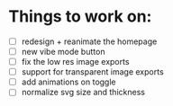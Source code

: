 # Things to work on:
- [ ] redesign + reanimate the homepage
- [ ] new vibe mode button
- [ ] fix the low res image exports
- [ ] support for transparent image exports
- [ ] add animations on toggle 
- [ ] normalize svg size and thickness